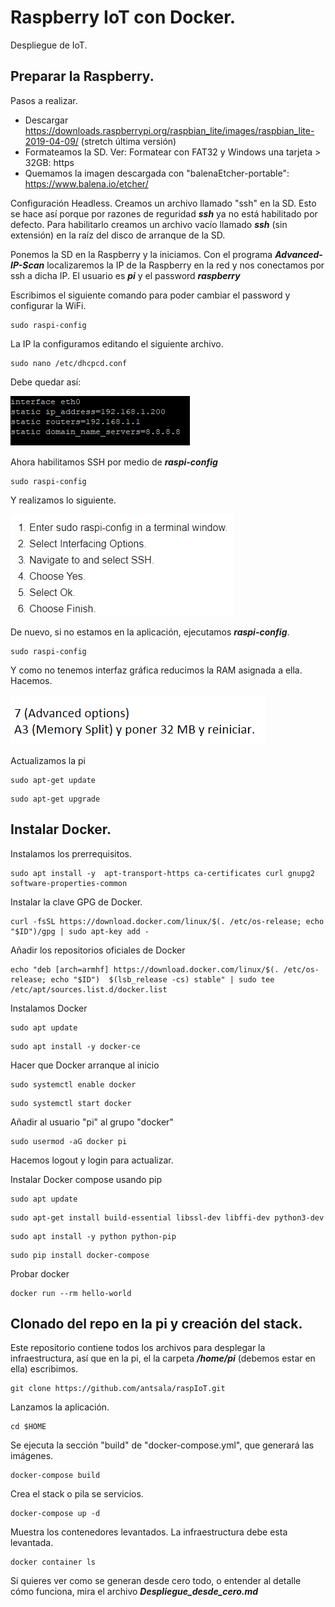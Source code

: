# Raspberry IoT con Docker.

Despliegue de IoT.


## Preparar la Raspberry.

Pasos a realizar.
* Descargar https://downloads.raspberrypi.org/raspbian_lite/images/raspbian_lite-2019-04-09/ (stretch última versión) 
* Formateamos la SD. Ver: Formatear con FAT32 y Windows una tarjeta > 32GB: https
* Quemamos la imagen descargada con "balenaEtcher-portable": https://www.balena.io/etcher/

Configuración Headless. Creamos un archivo llamado "ssh" en la SD. Esto se hace así porque por razones de reguridad ***ssh*** ya no está habilitado por defecto. Para habilitarlo creamos un archivo vacío llamado ***ssh*** (sin extensión) en la raíz del disco de arranque de la SD.

Ponemos la SD en la Raspberry y la iniciamos. Con el programa ***Advanced-IP-Scan*** localizaremos la IP de la Raspberry en la red y nos conectamos por ssh a dicha IP. El usuario es ***pi*** y el password ***raspberry***

Escribimos el siguiente comando para poder cambiar el password y configurar la WiFi.
```
sudo raspi-config
```

La IP la configuramos editando el siguiente archivo.
```
sudo nano /etc/dhcpcd.conf
```

Debe quedar así:

![IP](./img/202212221940.png)

Ahora habilitamos SSH por medio de ***raspi-config***
```
sudo raspi-config
```

Y realizamos lo siguiente.

![Habilitar SSH](./img/202212221948.png)

De nuevo, si no estamos en la aplicación, ejecutamos ***raspi-config***.
```
sudo raspi-config
```

Y como no tenemos interfaz gráfica reducimos la RAM asignada a ella. Hacemos.

![RAM 32MB](./img/202212221951.png)

Actualizamos la pi
```
sudo apt-get update
```
```
sudo apt-get upgrade
```

## Instalar Docker.

Instalamos los prerrequisitos.
```
sudo apt install -y  apt-transport-https ca-certificates curl gnupg2 software-properties-common
```

Instalar la clave GPG de Docker.
```
curl -fsSL https://download.docker.com/linux/$(. /etc/os-release; echo "$ID")/gpg | sudo apt-key add -
```

Añadir los repositorios oficiales de Docker
```
echo "deb [arch=armhf] https://download.docker.com/linux/$(. /etc/os-release; echo "$ID")  $(lsb_release -cs) stable" | sudo tee /etc/apt/sources.list.d/docker.list
```

Instalamos Docker
```
sudo apt update
```
```
sudo apt install -y docker-ce 
```

Hacer que Docker arranque al inicio
```
sudo systemctl enable docker
```
```
sudo systemctl start docker
```

Añadir al usuario "pi" al grupo "docker"
```
sudo usermod -aG docker pi  
```

Hacemos logout y login para actualizar.
	
Instalar Docker compose usando pip

```
sudo apt update
```
```
sudo apt-get install build-essential libssl-dev libffi-dev python3-dev
```
```
sudo apt install -y python python-pip
```
```
sudo pip install docker-compose
```
	
Probar docker
```	
docker run --rm hello-world
```

## Clonado del repo en la pi y creación del stack.

Este repositorio contiene todos los archivos para desplegar la infraestructura, así que en la pi, el la carpeta ***/home/pi*** (debemos estar en ella) escribimos.
```
git clone https://github.com/antsala/raspIoT.git
```

Lanzamos la aplicación.
```
cd $HOME
```

Se ejecuta la sección "build" de "docker-compose.yml", que generará las imágenes.
```
docker-compose build  
```

Crea el stack o pila se servicios.
```
docker-compose up -d  
```

Muestra los contenedores levantados. La infraestructura debe esta levantada.
```
docker container ls   
```

Si quieres ver como se generan desde cero todo, o entender al detalle cómo funciona, mira el archivo ***Despliegue_desde_cero.md***




	


